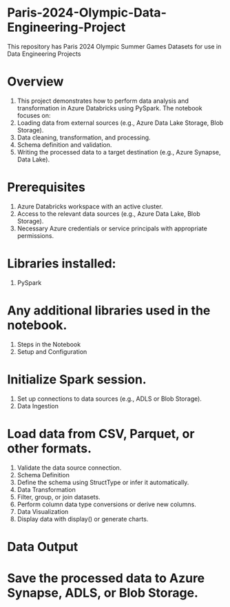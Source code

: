 # Paris-2024-Olympic-Data-Engineering-Project
This repository has Paris 2024 Olympic Summer Games Datasets for use in Data Engineering Projects

# Overview
1. This project demonstrates how to perform data analysis and transformation in Azure Databricks using PySpark. The notebook focuses on:
2. Loading data from external sources (e.g., Azure Data Lake Storage, Blob Storage).
3. Data cleaning, transformation, and processing.
4. Schema definition and validation.
5. Writing the processed data to a target destination (e.g., Azure Synapse, Data Lake).

# Prerequisites
1. Azure Databricks workspace with an active cluster.
2. Access to the relevant data sources (e.g., Azure Data Lake, Blob Storage).
3. Necessary Azure credentials or service principals with appropriate permissions.

# Libraries installed:
1. PySpark

# Any additional libraries used in the notebook.
1. Steps in the Notebook
2. Setup and Configuration

# Initialize Spark session.
1. Set up connections to data sources (e.g., ADLS or Blob Storage).
2. Data Ingestion

# Load data from CSV, Parquet, or other formats.
1. Validate the data source connection.
2. Schema Definition
3. Define the schema using StructType or infer it automatically.
4. Data Transformation
5. Filter, group, or join datasets.
6. Perform column data type conversions or derive new columns.
7. Data Visualization
8. Display data with display() or generate charts.

# Data Output

# Save the processed data to Azure Synapse, ADLS, or Blob Storage.

